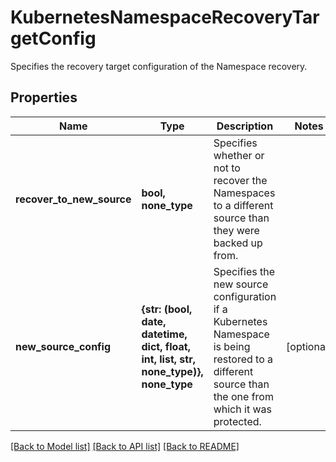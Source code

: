 # KubernetesNamespaceRecoveryTargetConfig

Specifies the recovery target configuration of the Namespace recovery.

## Properties
Name | Type | Description | Notes
------------ | ------------- | ------------- | -------------
**recover_to_new_source** | **bool, none_type** | Specifies whether or not to recover the Namespaces to a different source than they were backed up from. | 
**new_source_config** | **{str: (bool, date, datetime, dict, float, int, list, str, none_type)}, none_type** | Specifies the new source configuration if a Kubernetes Namespace is being restored to a different source than the one from which it was protected. | [optional] 

[[Back to Model list]](../README.md#documentation-for-models) [[Back to API list]](../README.md#documentation-for-api-endpoints) [[Back to README]](../README.md)


